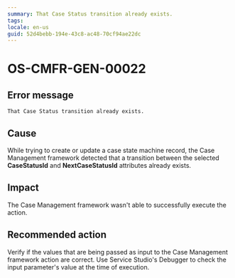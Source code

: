 ```yaml
---
summary: That Case Status transition already exists.
tags:
locale: en-us
guid: 52d4bebb-194e-43c8-ac48-70cf94ae22dc
---
```


# OS-CMFR-GEN-00022

## Error message

`That Case Status transition already exists.`

## Cause

While trying to create or update a case state machine record, the Case Management framework detected that a transition between the selected **CaseStatusId** and **NextCaseStatusId** attributes already exists.

## Impact

The Case Management framework wasn't able to successfully execute the action.

## Recommended action

Verify if the values that are being passed as input to the Case Management framework action are correct. Use Service Studio's Debugger to check the input parameter's value at the time of execution.
